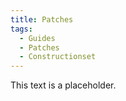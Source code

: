 ```yaml
---
title: Patches
tags:
  - Guides
  - Patches
  - Constructionset
---
```

This text is a placeholder.
